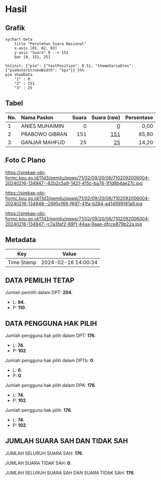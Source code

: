 # Hasil

## Grafik

```mermaid
xychart-beta
    title "Perolehan Suara Nasional"
    x-axis [01, 02, 03]
    y-axis "Suara" 0 --> 151
    bar [0, 151, 25]
```

```mermaid
%%{init: {"pie": {"textPosition": 0.5}, "themeVariables": {"pieOuterStrokeWidth": "5px"}} }%%
pie showData
    "1" : 0
    "2" : 151
    "3" : 25
```

## Tabel

| No. | Nama Paslon    | Suara | Suara (raw) | Persentase |
|:--- |:-------------- | -----:| -----------:| ----------:|
| 1   | ANIES MUHAIMIN | 0     | [0][p-1]    | 0,00       |
| 2   | PRABOWO GIBRAN | 151   | [151][p-2]  | 85,80      |
| 3   | GANJAR MAHFUD  | 25    | [25][p-3]   | 14,20      |


[p-1]: https://github.com/gigit-pemilu/pemilu-2024/blob/main/pilpres/hitung-suara/sub/71-sulawesi-utara/sub/02-minahasa/sub/09-langowan-timur/sub/2006-karondoran/sub/004-tps/sub/paslon-1.txt
[p-2]: https://github.com/gigit-pemilu/pemilu-2024/blob/main/pilpres/hitung-suara/sub/71-sulawesi-utara/sub/02-minahasa/sub/09-langowan-timur/sub/2006-karondoran/sub/004-tps/sub/paslon-2.txt
[p-3]: https://github.com/gigit-pemilu/pemilu-2024/blob/main/pilpres/hitung-suara/sub/71-sulawesi-utara/sub/02-minahasa/sub/09-langowan-timur/sub/2006-karondoran/sub/004-tps/sub/paslon-3.txt

## Foto C Plano

https://sirekap-obj-formc.kpu.go.id/11d3/pemilu/ppwp/71/02/09/20/06/7102092006004-20240216-134947--82b2c5a9-1421-415c-ba78-1f1d8b4ae27c.jpg

https://sirekap-obj-formc.kpu.go.id/11d3/pemilu/ppwp/71/02/09/20/06/7102092006004-20240216-134948--2695cf66-f697-41fa-b284-a414999181a9.jpg

https://sirekap-obj-formc.kpu.go.id/11d3/pemilu/ppwp/71/02/09/20/06/7102092006004-20240216-134947--c7a3faf2-89f1-44aa-9aae-dfcce879b22a.jpg


## Metadata

| Key        | Value               |
| ---------- | ------------------- |
| Time Stamp | 2024-02-16 14:00:34 |


## DATA PEMILIH TETAP

Jumlah pemilih dalam DPT: **204**.
 * L: **94**.
 * P: **110**.

## DATA PENGGUNA HAK PILIH

Jumlah pengguna hak pilih dalam DPT: **176**.
 * L: **74**.
 * P: **102**.

Jumlah pengguna hak pilih dalam DPTb: **0**.
 * L: **0**.
 * P: **0**.

Jumlah pengguna hak pilih dalam DPK: **176**.
 * L: **74**.
 * P: **102**.

Jumlah pengguna hak pilih: **176**.
 * L: **74**.
 * P: **102**.

## JUMLAH SUARA SAH DAN TIDAK SAH

JUMLAH SELURUH SUARA SAH: **176**.

JUMLAH SUARA TIDAK SAH: **0**.

JUMLAH SELURUH SUARA SAH DAN SUARA TIDAK SAH: **176**.


